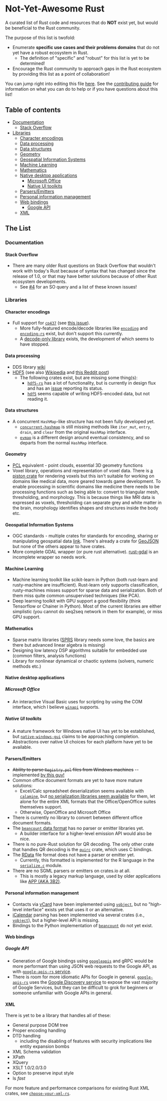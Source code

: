 # Not-Yet-Awesome Rust

A curated list of Rust code and resources that do **NOT** exist yet, but would be beneficial to the Rust community.

The purpose of this list is twofold:

* Enumerate **specific use cases and their problems domains** that do not yet have a robust ecosystem in Rust.
    * The definition of "specific" and "robust" for this list is yet to be determined!
* Encourage the Rust community to approach gaps in the Rust ecosystem by providing this list as a point of collaboration!

You can jump right into editing this file [here](https://github.com/ErichDonGubler/not-yet-awesome-rust/edit/master/README.md). See the [contributing guide](CONTRIBUTING.md) for information on what you can do to help or if you have questions about this list!

## Table of contents

<!--
    To update this TOC, navigate to http://tableofcontent.eu and click "Submit" after either:
        * Pasting this Github repo's link (https://github.com/ErichDonGubler) to generate the TOC from the latest commit to `master`
        * Pasting the content of your edits into the appropriate field

    After you've generated the TOC, fluff up the output like so:

    1. Remove everything until `The List`, including the `The List` header itself.
    2. Fix the indentation to use 4 spaces instead of 2.
    3. Profit!
-->
- [Documentation](#documentation)
    - [Stack Overflow](#stack-overflow)
- [Libraries](#libraries)
    - [Character encodings](#character-encodings)
    - [Data processing](#data-processing)
    - [Data structures](#data-structures)
    - [Geometry](#geometry)
    - [Geospatial Information Systems](#geospatial-information-systems)
    - [Machine Learning](#machine-learning)
    - [Mathematics](#mathematics)
    - [Native desktop applications](#native-desktop-applications)
        - [Microsoft Office](#microsoft-office)
        - [Native UI toolkits](#native-ui-toolkits)
    - [Parsers/Emitters](#parsersemitters)
    - [Personal information management](#personal-information-management)
    - [Web bindings](#web-bindings)
        - [Google API](#google-api)
    - [XML](#xml)

## The List

### Documentation

#### Stack Overflow

* There are many older Rust questions on Stack Overflow that wouldn't work with today's Rust because of syntax that has changed since the release of 1.0, or that may have better solutions because of other Rust ecosystem developments.
    * See [#4](https://github.com/ErichDonGubler/not-yet-awesome-rust/issues/4) for an SO query and a list of these known issues!

### Libraries

#### Character encodings

* Full support for [`cp437`](https://en.wikipedia.org/wiki/Code_page_437) (see [this issue](https://github.com/ErichDonGubler/not-yet-awesome-rust/issues/21)).
    * More fully-featured encode/decode libraries like [`encoding`](https://crates.io/crates/encoding) and [`encoding-rs`](https://crates.io/crates/encoding_rs) exist, but don't support this currently.
    * A [decode-only library](https://github.com/timglabisch/rust_cp437) exists, the development of which seems to have stopped.

#### Data processing

* DDS library [wiki](https://en.wikipedia.org/wiki/Data_Distribution_Service)
* [HDF5](https://en.wikipedia.org/wiki/Hierarchical_Data_Format) (see also [Wikipedia](https://support.hdfgroup.org/HDF5/) and [this Reddit post](https://www.reddit.com/r/rust/comments/7r30r3/maintained_crate_for_hdf5_bindings/))
    * The following crates exist, but are missing some thing(s):
        * [`hdf5-rs`](https://crates.io/crates/hdf5-rs) has a lot of functionality, but is currently in design flux and has an [issue](https://github.com/aldanor/hdf5-rs/issues/17) reporting its status.
        * [`hdf5`](https://crates.io/crates/hdf5) seems capable of writing HDF5-encoded data, but not reading it.

#### Data structures

* A concurrent `HashMap`-like structure has not been fully developed yet.
    * [`concurrent-hashmap`](https://crates.io/crates/concurrent-hashmap) is still missing methods like `iter_mut`, `entry`, `drain`, and `clear` from the original `HashMap` interface.
    * [`evmap`](https://crates.io/crates/evmap) is a different design around eventual consistency, and so departs from the normal `HashMap` interface.

#### Geometry

* [PCL](http://pointclouds.org/) equivalent - point clouds, essential 3D geometry functions
* Voxel library, operations and representation of voxel data. There is [a piston crate](https://github.com/PistonDevelopers/gfx_voxel) for rendering voxels but this isn't suitable for working on domains like medical data, more geared towards game development. To enable processing in scientific domains like medicine there needs to be processing functions such as being able to: convert to triangular mesh, thresholding, and morphology. This is because things like MRI data is expressed as voxels, thresholding can separate grey and white matter in the brain, morphology identifies shapes and structures inside the body etc.

#### Geospatial Information Systems

* OGC standards - multiple crates for standards for encoding, sharing or manipulating geospatial data [link](http://www.opengeospatial.org/standards). There's already a crate for [GeoJSON](https://crates.io/crates/geojson) but none of the others appear to have crates.
* More complete GDAL wrapper (or pure rust alternative). [rust-gdal](https://github.com/georust/rust-gdal) is an incomplete wrapper so needs work.

#### Machine Learning

* Machine learning toolkit like scikit-learn in Python (both rust-learn and rusty-machine are insufficient). Rust-learn only supports classification, rusty-machines misses support for sparse data and serialization. Both of them miss quite common unsupervised techniques (like PCA).
* Deep learning toolkit with GPU support a good flexibility (think Tensorflow or Chainer in Python). Most of the current libraries are either simplistic (you cannot do seq2seq network in them for example), or miss GPU support.

#### Mathematics

* Sparse matrix libraries ([SPRS](https://github.com/vbarrielle/sprs) library needs some love, the basics are there but advanced linear algebra is missing)
* Designing low latency DSP algorithms suitable for embedded use (common filters, analysis functions)
* Library for nonlinear dynamical or chaotic systems (solvers, numeric methods etc.)

#### Native desktop applications

##### Microsoft Office

* An interactive Visual Basic uses for scripting by using the COM interface, which I believe [`winapi`](https://crates.io/crates/winapi) supports.

##### Native UI toolkits

* A mature framework for Windows native UI has yet to be established, but [`native-windows-gui`](https://crates.io/crates/native-windows-gui) claims to be approaching completion.
* Abstractions over native UI choices for each platform have yet to be available.

#### Parsers/Emitters

* ~~Ability to parse `Registry.pol` files from Windows machines~~ -- implemented [by this guy!](https://github.com/ErichDonGubler/not-yet-awesome-rust/issues/16)
* Common office document formats are yet to have more mature solutions:
    * Excel/Calc spreadsheet deserialization seems available with [`calamine`](https://crates.io/crates/calamine), but [no serialization libraries seem available](https://crates.io/search?q=office) for them, let alone for the entire XML formats that the Office/OpenOffice suites themselves support.
    * Otherwise, OpenOffice and Microsoft Office
* There is currently no library to convert between different office document formats.
* The [`beancount` data format](https://docs.google.com/document/d/1wAMVrKIA2qtRGmoVDSUBJGmYZSygUaR0uOMW1GV3YE0/edit) has no parser or emitter libraries yet.
    * A builder interface for a higher-level emission API would also be nice.
* There is no pure-Rust solution for QR decoding. The only other crate that handles QR decoding is the [`quirc`](https://crates.io/crates/quirc) crate, which uses C bindings.
* The [RData](https://www.loc.gov/preservation/digital/formats/fdd/fdd000470.shtml) file format does not have a parser or emitter yet.
    * Currently, this formatted is implemented for the R language in the [`serialize.c`](https://svn.r-project.org/R/trunk/src/main/serialize.c) module.
* There are no SGML parsers or emitters on crates.io at all.
    * This is mostly a legacy markup language, used by older applications like
	    [APP (AKA 3B2)](https://en.wikipedia.org/wiki/Arbortext_Advanced_Print_Publisher).

#### Personal information management

* Contacts via [vCard](https://en.wikipedia.org/wiki/VCard) have been implemented using [`vobject`](https://crates.io/crates/vobject), but no "high-level interface" exists yet that uses it or an alternative. <!-- FIXME: What does this actually mean? What APIs are missing/expected? -->
* [iCalendar](https://en.wikipedia.org/wiki/ICalendar) parsing has been implemented via several crates (i.e., [`vobject`](https://crates.io/crates/vobject)), but a higher-level API is missing. <!-- FIXME: What does this actually mean? What APIs are missing/expected? -->
* Bindings to the Python implementation of [`beancount`](http://furius.ca/beancount/) do not yet exist.

#### Web bindings

##### Google API

* Generation of Google bindings using [`googleapis`](https://github.com/googleapis/googleapis) and gRPC would be more performant than using JSON web requests to the Google API, as with [`google-apis-rs` service](http://byron.github.io/google-apis-rs/).
* There is room for more idiomatic APIs for Google in general. [`google-apis-rs`](http://byron.github.io/google-apis-rs/)  uses the [Google Discovery service](https://developers.google.com/discovery) to expose the vast majority of Google Services, but they can be difficult to grok for beginners or someone unfamiliar with Google APIs in general.

#### XML

There is yet to be a library that handles all of these:

* General purpose DOM tree
* Proper encoding handling
* DTD handling
    * including the disabling of features with security implications like entity expansion bombs
* XML Schema validation
* XPath
* XQuery
* XSLT 1.0/2.0/3.0
* Option to preserve input style
* Is *fast*

For more feature and performance comparisons for existing Rust XML crates, see [`choose-your-xml-rs`](https://github.com/RazrFalcon/choose-your-xml-rs).
